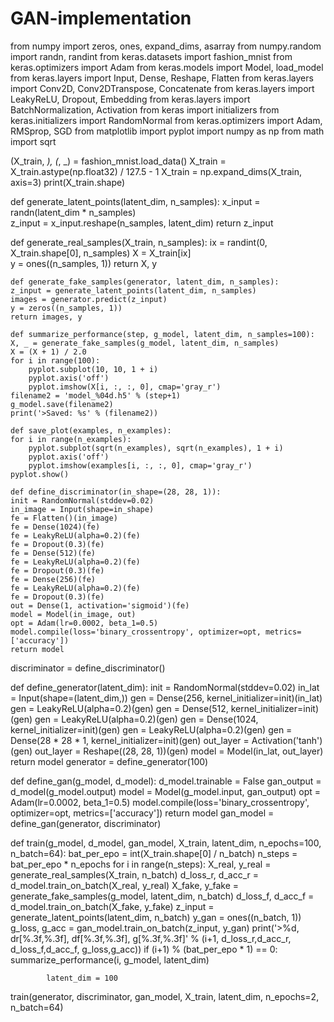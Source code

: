 # GAN-implementation
from numpy import zeros, ones, expand_dims, asarray
from numpy.random import randn, randint
from keras.datasets import fashion_mnist
from keras.optimizers import Adam
from keras.models import Model, load_model
from keras.layers import Input, Dense, Reshape, Flatten
from keras.layers import Conv2D, Conv2DTranspose, Concatenate
from keras.layers import LeakyReLU, Dropout, Embedding
from keras.layers import BatchNormalization, Activation
from keras import initializers
from keras.initializers import RandomNormal
from keras.optimizers import Adam, RMSprop, SGD
from matplotlib import pyplot
import numpy as np
from math import sqrt

(X_train, _), (_, _) = fashion_mnist.load_data()
X_train = X_train.astype(np.float32) / 127.5 - 1
X_train = np.expand_dims(X_train, axis=3)
print(X_train.shape)

def generate_latent_points(latent_dim, n_samples):
    x_input = randn(latent_dim * n_samples)  
    z_input = x_input.reshape(n_samples, latent_dim)
    return z_input

def generate_real_samples(X_train, n_samples):
    ix = randint(0, X_train.shape[0], n_samples) 
    X = X_train[ix]  
    y = ones((n_samples, 1)) 
    return X, y
    
    def generate_fake_samples(generator, latent_dim, n_samples):
    z_input = generate_latent_points(latent_dim, n_samples)
    images = generator.predict(z_input)  
    y = zeros((n_samples, 1))
    return images, y
    
    def summarize_performance(step, g_model, latent_dim, n_samples=100):
    X, _ = generate_fake_samples(g_model, latent_dim, n_samples)
    X = (X + 1) / 2.0
    for i in range(100):
        pyplot.subplot(10, 10, 1 + i)
        pyplot.axis('off')
        pyplot.imshow(X[i, :, :, 0], cmap='gray_r')
    filename2 = 'model_%04d.h5' % (step+1)
    g_model.save(filename2)
    print('>Saved: %s' % (filename2))
    
    def save_plot(examples, n_examples):
    for i in range(n_examples):
        pyplot.subplot(sqrt(n_examples), sqrt(n_examples), 1 + i)
        pyplot.axis('off')
        pyplot.imshow(examples[i, :, :, 0], cmap='gray_r')
    pyplot.show()
    
    def define_discriminator(in_shape=(28, 28, 1)):
    init = RandomNormal(stddev=0.02)  
    in_image = Input(shape=in_shape)
    fe = Flatten()(in_image)
    fe = Dense(1024)(fe)
    fe = LeakyReLU(alpha=0.2)(fe)
    fe = Dropout(0.3)(fe)
    fe = Dense(512)(fe)
    fe = LeakyReLU(alpha=0.2)(fe)
    fe = Dropout(0.3)(fe)
    fe = Dense(256)(fe)
    fe = LeakyReLU(alpha=0.2)(fe)
    fe = Dropout(0.3)(fe)
    out = Dense(1, activation='sigmoid')(fe)
    model = Model(in_image, out)
    opt = Adam(lr=0.0002, beta_1=0.5) 
    model.compile(loss='binary_crossentropy', optimizer=opt, metrics=['accuracy'])
    return model
discriminator = define_discriminator()

def define_generator(latent_dim): 
    init = RandomNormal(stddev=0.02)
    in_lat = Input(shape=(latent_dim,)) 
    gen = Dense(256, kernel_initializer=init)(in_lat)
    gen = LeakyReLU(alpha=0.2)(gen)
    gen = Dense(512, kernel_initializer=init)(gen)
    gen = LeakyReLU(alpha=0.2)(gen)
    gen = Dense(1024, kernel_initializer=init)(gen)
    gen = LeakyReLU(alpha=0.2)(gen)
    gen = Dense(28 * 28 * 1, kernel_initializer=init)(gen)
    out_layer = Activation('tanh')(gen)
    out_layer = Reshape((28, 28, 1))(gen)
    model = Model(in_lat, out_layer)
    return model
generator = define_generator(100)

def define_gan(g_model, d_model):
    d_model.trainable = False
    gan_output = d_model(g_model.output)
    model = Model(g_model.input, gan_output)
    opt = Adam(lr=0.0002, beta_1=0.5)
    model.compile(loss='binary_crossentropy', optimizer=opt, metrics=['accuracy'])
    return model
gan_model = define_gan(generator, discriminator)

def train(g_model, d_model, gan_model, X_train, latent_dim, n_epochs=100, n_batch=64):
    bat_per_epo = int(X_train.shape[0] / n_batch)
    n_steps = bat_per_epo * n_epochs
    for i in range(n_steps):
        X_real, y_real = generate_real_samples(X_train, n_batch)
        d_loss_r, d_acc_r = d_model.train_on_batch(X_real, y_real)
        X_fake, y_fake = generate_fake_samples(g_model, latent_dim, n_batch)
        d_loss_f, d_acc_f = d_model.train_on_batch(X_fake, y_fake)
        z_input = generate_latent_points(latent_dim, n_batch) 
        y_gan = ones((n_batch, 1)) 
        g_loss, g_acc = gan_model.train_on_batch(z_input, y_gan)
        print('>%d, dr[%.3f,%.3f], df[%.3f,%.3f], g[%.3f,%.3f]' % (i+1, d_loss_r,d_acc_r, d_loss_f,d_acc_f, g_loss,g_acc))
        if (i+1) % (bat_per_epo * 1) == 0:
            summarize_performance(i, g_model, latent_dim)
            
            latent_dim = 100
train(generator, discriminator, gan_model, X_train, latent_dim, n_epochs=2, n_batch=64)



